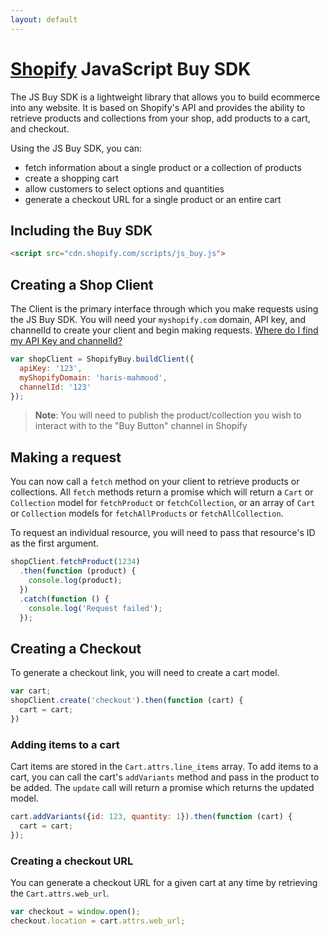 ```yaml
---
layout: default
---
```

# [Shopify](https://www.shopify.com) JavaScript Buy SDK

The JS Buy SDK is a lightweight library that allows you to build ecommerce into any website.
It is based on Shopify's API and provides the ability to retrieve products and collections from your shop,
add products to a cart, and checkout.

Using the JS Buy SDK, you can:

- fetch information about a single product or a collection of products
- create a shopping cart
- allow customers to select options and quantities
- generate a checkout URL for a single product or an entire cart


## Including the Buy SDK

```html
<script src="cdn.shopify.com/scripts/js_buy.js">
```

## Creating a Shop Client

The Client is the primary interface through which you make requests using the JS Buy SDK.
You will need your `myshopify.com` domain, API key, and channelId to create your client and
begin making requests. [Where do I find my API Key and channelId?](#)

```js
var shopClient = ShopifyBuy.buildClient({
  apiKey: '123',
  myShopifyDomain: 'haris-mahmood',
  channelId: '123'
});
```

> **Note**: You will need to publish the product/collection you wish to interact with to the
> "Buy Button" channel in Shopify

## Making a request

You can now call a `fetch` method on your client to retrieve products or collections.
All `fetch` methods return a promise which will return a `Cart` or `Collection` model for `fetchProduct`
or `fetchCollection`, or an array of `Cart` or `Collection` models for `fetchAllProducts` or `fetchAllCollection`.

To request an individual resource, you will need to pass that resource's ID as the first argument.

```js
shopClient.fetchProduct(1234)
  .then(function (product) {
    console.log(product);
  })
  .catch(function () {
    console.log('Request failed');
  });
```

## Creating a Checkout

To generate a checkout link, you will need to create a cart model.

```js
var cart;
shopClient.create('checkout').then(function (cart) {
  cart = cart;
})
```

### Adding items to a cart

Cart items are stored in the `Cart.attrs.line_items` array. To add items to a cart,
you can call the cart's `addVariants` method and pass in the product to be added.
The `update` call will return a promise which returns the updated model.

```js
cart.addVariants({id: 123, quantity: 1}).then(function (cart) {
  cart = cart;
});

```

### Creating a checkout URL

You can generate a checkout URL for a given cart at any time by retrieving the `Cart.attrs.web_url`.

```js
var checkout = window.open();
checkout.location = cart.attrs.web_url;
```
